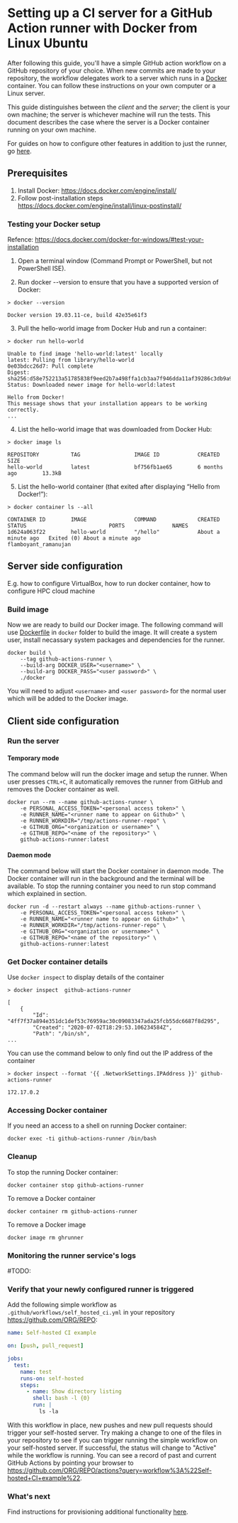 # Setting up a CI server for a GitHub Action runner with Docker from Linux Ubuntu

After following this guide, you'll have a simple GitHub action workflow on a GitHub repository of your choice. When new commits are made to your repository, the workflow delegates work to a server which runs in a [Docker](https://www.docker.com/) container. You can follow these instructions on your own computer or a Linux server.

This guide distinguishes between the _client_ and the _server_; the client is your own machine; the server is whichever
machine will run the tests. This document describes the case where the server is a Docker container running on your own machine.

For guides on how to configure other features in addition to just the runner, go [here](/README.md).

## Prerequisites

1. Install Docker: https://docs.docker.com/engine/install/
2. Follow post-installation steps https://docs.docker.com/engine/install/linux-postinstall/

### Testing your Docker setup

Refence: https://docs.docker.com/docker-for-windows/#test-your-installation

1. Open a terminal window (Command Prompt or PowerShell, but not PowerShell ISE).

2. Run docker --version to ensure that you have a supported version of Docker:

```shell
> docker --version

Docker version 19.03.11-ce, build 42e35e61f3
```

3. Pull the hello-world image from Docker Hub and run a container:

```shell
> docker run hello-world

Unable to find image 'hello-world:latest' locally
latest: Pulling from library/hello-world
0e03bdcc26d7: Pull complete
Digest: sha256:d58e752213a51785838f9eed2b7a498ffa1cb3aa7f946dda11af39286c3db9a9
Status: Downloaded newer image for hello-world:latest

Hello from Docker!
This message shows that your installation appears to be working correctly.
...
```

4. List the hello-world image that was downloaded from Docker Hub:

```shell
> docker image ls

REPOSITORY          TAG                 IMAGE ID            CREATED             SIZE
hello-world         latest              bf756fb1ae65        6 months ago        13.3kB
```

5. List the hello-world container (that exited after displaying “Hello from Docker!”):

```shell
> docker container ls --all

CONTAINER ID        IMAGE               COMMAND             CREATED              STATUS                          PORTS               NAMES
1d624a063f22        hello-world         "/hello"            About a minute ago   Exited (0) About a minute ago                       flamboyant_ramanujan
```

## Server side configuration

E.g. how to configure VirtualBox, how to run docker container, how to configure HPC cloud machine

### Build image

Now we are ready to build our Docker image. The following command will use [Dockerfile](docker/Dockerfile) in `docker` folder to build the image. It will create a system user, install necassary system packages and dependencies for the runner.

```shell
docker build \
    --tag github-actions-runner \
    --build-arg DOCKER_USER="<username>" \
    --build-arg DOCKER_PASS="<user password>" \
    ./docker
```

You will need to adjust `<username>` and `<user password>` for the normal user which will be added to the Docker image.

## Client side configuration


### Run the server

#### Temporary mode

The command below will run the docker image and setup the runner. When user presses `CTRL+C`, it automatically removes the runner from GitHub and removes the Docker container as well.

```shell
docker run --rm --name github-actions-runner \
    -e PERSONAL_ACCESS_TOKEN="<personal access token>" \
    -e RUNNER_NAME="<runner name to appear on Github>" \
    -e RUNNER_WORKDIR="/tmp/actions-runner-repo" \
    -e GITHUB_ORG="<organization or username>" \
    -e GITHUB_REPO="<name of the repository>" \
    github-actions-runner:latest
```

#### Daemon mode

The command below will start the Docker container in daemon mode. The Docker container will run in the background and the terminal will be available. To stop the running container you need to run stop command which explained in [](#cleanup) section.

```shell
docker run -d --restart always --name github-actions-runner \
    -e PERSONAL_ACCESS_TOKEN="<personal access token>" \
    -e RUNNER_NAME="<runner name to appear on Github>" \
    -e RUNNER_WORKDIR="/tmp/actions-runner-repo" \
    -e GITHUB_ORG="<organization or username>" \
    -e GITHUB_REPO="<name of the repository>" \
    github-actions-runner:latest
```

### Get Docker container details

Use `docker inspect` to display details of the container
```shell
> docker inspect  github-actions-runner

[
    {
        "Id": "4ff7f37a894e351dc1def53c76959ac30c09083347ada25fcb55dc6687f8d295",
        "Created": "2020-07-02T18:29:53.106234584Z",
        "Path": "/bin/sh",
...
```

You can use the command below to only find out the IP address of the container
```shell
> docker inspect --format '{{ .NetworkSettings.IPAddress }}' github-actions-runner

172.17.0.2
```

### Accessing Docker container

If you need an access to a shell on running Docker container:

```shell
docker exec -ti github-actions-runner /bin/bash
```

### Cleanup

To stop the running Docker container:

```shell
docker container stop github-actions-runner
```

To remove a Docker container

```shell
docker container rm github-actions-runner
```

To remove a Docker image

```shell
docker image rm ghrunner
```

### Monitoring the runner service's logs

#TODO:

### Verify that your newly configured runner is triggered

Add the following simple workflow as ``.github/workflows/self_hosted_ci.yml`` in your repository https://github.com/ORG/REPO:

```yaml
name: Self-hosted CI example

on: [push, pull_request]

jobs:
  test:
    name: test
    runs-on: self-hosted
    steps:
      - name: Show directory listing
        shell: bash -l {0}
        run: |
          ls -la
```

With this workflow in place, new pushes and new pull requests should trigger your self-hosted server.
Try making a change to one of the files in your repository to see if you can trigger running the simple workflow
on your self-hosted server. If successful, the status will change to "Active" while the workflow is running.
You can see a record of past and current GitHub Actions by pointing your browser to
https://github.com/ORG/REPO/actions?query=workflow%3A%22Self-hosted+CI+example%22.


### What's next

Find instructions for provisioning additional functionality [here](../README.md).
